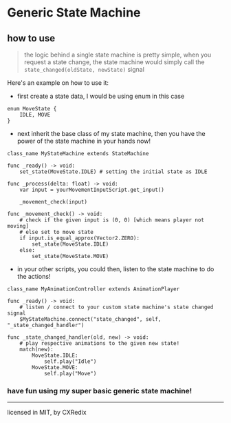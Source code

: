 # Generic State Machine

## how to use
> the logic behind a single state machine is pretty simple, when you request a state change, the state machine would simply call the `state_changed(oldState, newState)` signal

Here's an example on how to use it:
- first create a state data, I would be using enum in this case

```gdscript
enum MoveState {
    IDLE, MOVE
}
```

- next inherit the base class of my state machine, then you have the power of the state machine in your hands now!

```gdscript
class_name MyStateMachine extends StateMachine

func _ready() -> void:
    set_state(MoveState.IDLE) # setting the initial state as IDLE

func _process(delta: float) -> void:
    var input = yourMovementInputScript.get_input()

    _movement_check(input)

func _movement_check() -> void:
    # check if the given input is (0, 0) [which means player not moving]
    # else set to move state
    if input.is_equal_approx(Vector2.ZERO):
        set_state(MoveState.IDLE)
    else:
        set_state(MoveState.MOVE)

```

- in your other scripts, you could then, listen to the state machine to do the actions!

```gdscript
class_name MyAnimationController extends AnimationPlayer

func _ready() -> void:
    # listen / connect to your custom state machine's state changed signal
    $MyStateMachine.connect("state_changed", self, "_state_changed_handler")

func _state_changed_handler(old, new) -> void:
    # play respective animations to the given new state!
    match(new):
        MoveState.IDLE:
            self.play("Idle")
        MoveState.MOVE:
            self.play("Move")
```

### have fun using my super basic generic state machine!

---

licensed in MIT, by CXRedix
